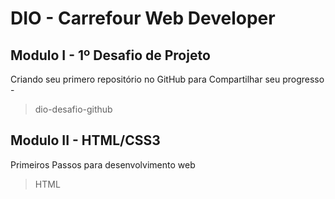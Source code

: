 # DIO - Carrefour Web Developer
## Modulo I - 1º Desafio de Projeto
Criando seu primero repositório no GitHub para Compartilhar seu progresso - 
> dio-desafio-github 
## Modulo II - HTML/CSS3
Primeiros Passos para desenvolvimento web
> HTML
